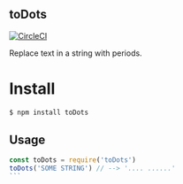 ## toDots

[![CircleCI](https://circleci.com/gh/mavarius/toDots.svg?style=svg)](https://circleci.com/gh/mavarius/toDots)

Replace text in a string with periods.

# Install

```bash
$ npm install toDots
```

## Usage

````js
const toDots = require('toDots')
toDots('SOME STRING') // --> '.... ......'
```
